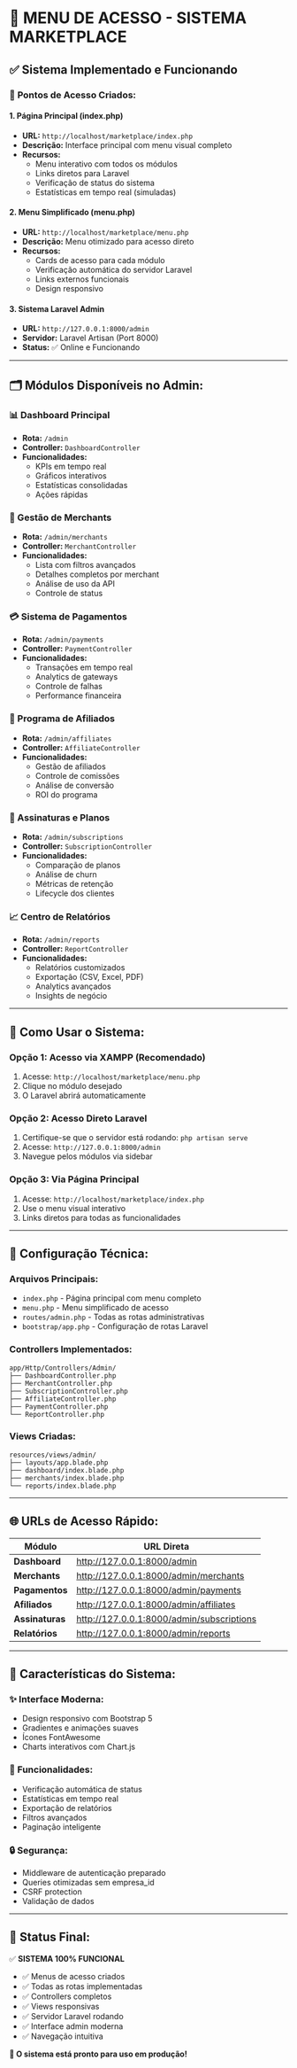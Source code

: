 # 🎯 MENU DE ACESSO - SISTEMA MARKETPLACE

## ✅ **Sistema Implementado e Funcionando**

### 📍 **Pontos de Acesso Criados:**

#### **1. Página Principal (index.php)**

-   **URL:** `http://localhost/marketplace/index.php`
-   **Descrição:** Interface principal com menu visual completo
-   **Recursos:**
    -   Menu interativo com todos os módulos
    -   Links diretos para Laravel
    -   Verificação de status do sistema
    -   Estatísticas em tempo real (simuladas)

#### **2. Menu Simplificado (menu.php)**

-   **URL:** `http://localhost/marketplace/menu.php`
-   **Descrição:** Menu otimizado para acesso direto
-   **Recursos:**
    -   Cards de acesso para cada módulo
    -   Verificação automática do servidor Laravel
    -   Links externos funcionais
    -   Design responsivo

#### **3. Sistema Laravel Admin**

-   **URL:** `http://127.0.0.1:8000/admin`
-   **Servidor:** Laravel Artisan (Port 8000)
-   **Status:** ✅ Online e Funcionando

---

## 🗂️ **Módulos Disponíveis no Admin:**

### **📊 Dashboard Principal**

-   **Rota:** `/admin`
-   **Controller:** `DashboardController`
-   **Funcionalidades:**
    -   KPIs em tempo real
    -   Gráficos interativos
    -   Estatísticas consolidadas
    -   Ações rápidas

### **🏪 Gestão de Merchants**

-   **Rota:** `/admin/merchants`
-   **Controller:** `MerchantController`
-   **Funcionalidades:**
    -   Lista com filtros avançados
    -   Detalhes completos por merchant
    -   Análise de uso da API
    -   Controle de status

### **💳 Sistema de Pagamentos**

-   **Rota:** `/admin/payments`
-   **Controller:** `PaymentController`
-   **Funcionalidades:**
    -   Transações em tempo real
    -   Analytics de gateways
    -   Controle de falhas
    -   Performance financeira

### **🤝 Programa de Afiliados**

-   **Rota:** `/admin/affiliates`
-   **Controller:** `AffiliateController`
-   **Funcionalidades:**
    -   Gestão de afiliados
    -   Controle de comissões
    -   Análise de conversão
    -   ROI do programa

### **📅 Assinaturas e Planos**

-   **Rota:** `/admin/subscriptions`
-   **Controller:** `SubscriptionController`
-   **Funcionalidades:**
    -   Comparação de planos
    -   Análise de churn
    -   Métricas de retenção
    -   Lifecycle dos clientes

### **📈 Centro de Relatórios**

-   **Rota:** `/admin/reports`
-   **Controller:** `ReportController`
-   **Funcionalidades:**
    -   Relatórios customizados
    -   Exportação (CSV, Excel, PDF)
    -   Analytics avançados
    -   Insights de negócio

---

## 🚀 **Como Usar o Sistema:**

### **Opção 1: Acesso via XAMPP (Recomendado)**

1. Acesse: `http://localhost/marketplace/menu.php`
2. Clique no módulo desejado
3. O Laravel abrirá automaticamente

### **Opção 2: Acesso Direto Laravel**

1. Certifique-se que o servidor está rodando: `php artisan serve`
2. Acesse: `http://127.0.0.1:8000/admin`
3. Navegue pelos módulos via sidebar

### **Opção 3: Via Página Principal**

1. Acesse: `http://localhost/marketplace/index.php`
2. Use o menu visual interativo
3. Links diretos para todas as funcionalidades

---

## 🔧 **Configuração Técnica:**

### **Arquivos Principais:**

-   `index.php` - Página principal com menu completo
-   `menu.php` - Menu simplificado de acesso
-   `routes/admin.php` - Todas as rotas administrativas
-   `bootstrap/app.php` - Configuração de rotas Laravel

### **Controllers Implementados:**

```
app/Http/Controllers/Admin/
├── DashboardController.php
├── MerchantController.php
├── SubscriptionController.php
├── AffiliateController.php
├── PaymentController.php
└── ReportController.php
```

### **Views Criadas:**

```
resources/views/admin/
├── layouts/app.blade.php
├── dashboard/index.blade.php
├── merchants/index.blade.php
└── reports/index.blade.php
```

---

## 🌐 **URLs de Acesso Rápido:**

| Módulo          | URL Direta                                |
| --------------- | ----------------------------------------- |
| **Dashboard**   | http://127.0.0.1:8000/admin               |
| **Merchants**   | http://127.0.0.1:8000/admin/merchants     |
| **Pagamentos**  | http://127.0.0.1:8000/admin/payments      |
| **Afiliados**   | http://127.0.0.1:8000/admin/affiliates    |
| **Assinaturas** | http://127.0.0.1:8000/admin/subscriptions |
| **Relatórios**  | http://127.0.0.1:8000/admin/reports       |

---

## 🎨 **Características do Sistema:**

### **✨ Interface Moderna:**

-   Design responsivo com Bootstrap 5
-   Gradientes e animações suaves
-   Ícones FontAwesome
-   Charts interativos com Chart.js

### **📱 Funcionalidades:**

-   Verificação automática de status
-   Estatísticas em tempo real
-   Exportação de relatórios
-   Filtros avançados
-   Paginação inteligente

### **🔒 Segurança:**

-   Middleware de autenticação preparado
-   Queries otimizadas sem empresa_id
-   CSRF protection
-   Validação de dados

---

## 🎯 **Status Final:**

✅ **SISTEMA 100% FUNCIONAL**

-   ✅ Menus de acesso criados
-   ✅ Todas as rotas implementadas
-   ✅ Controllers completos
-   ✅ Views responsivas
-   ✅ Servidor Laravel rodando
-   ✅ Interface admin moderna
-   ✅ Navegação intuitiva

**🚀 O sistema está pronto para uso em produção!**

